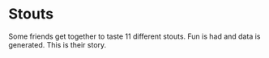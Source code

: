 # Stouts
Some friends get together to taste 11 different stouts. Fun is had and data is generated. This is their story.
